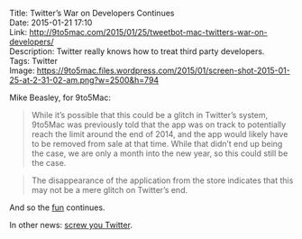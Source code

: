 Title: Twitter’s War on Developers Continues  
Date: 2015-01-21 17:10  
Link: http://9to5mac.com/2015/01/25/tweetbot-mac-twitters-war-on-developers/  
Description: Twitter really knows how to treat third party developers.  
Tags: Twitter  
Image: https://9to5mac.files.wordpress.com/2015/01/screen-shot-2015-01-25-at-2-31-02-am.png?w=2500&h=794  

Mike Beasley, for 9to5Mac:

> While it’s possible that this could be a glitch in Twitter’s system, 9to5Mac was previously told that the app was on track to potentially reach the limit around the end of 2014, and the app would likely have to be removed from sale at that time. While that didn’t end up being the case, we are only a month into the new year, so this could still be the case.

> The disappearance of the application from the store indicates that this may not be a mere glitch on Twitter’s end.

And so the [fun][imore] continues. 

In other news: [screw you Twitter][twitter].

[imore]: http://www.imore.com/why-twitters-new-token-limits-causes-tapbots-remove-twitter-mac-alpha-download-link "iMore on Twitter's token limits and how it effected Tapbots"
[twitter]: https://blog.twitter.com/2010/evolving-ecosystem "Twitter's passive-aggressive blog post about third-party developers"